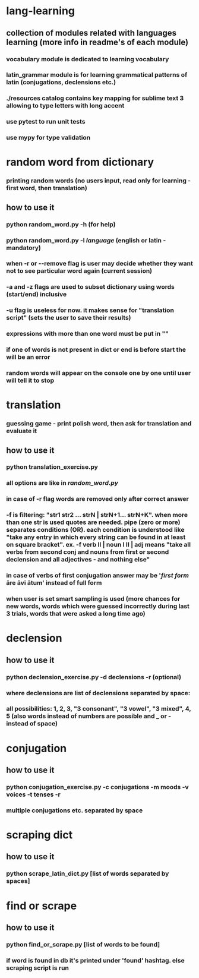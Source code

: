 # lang-learning

## collection of modules related with languages learning (more info in readme's of each module)

### vocabulary module is dedicated to learning vocabulary

### latin_grammar module is for learning grammatical patterns of latin (conjugations, declensions etc.)

### ./resources catalog contains key mapping for sublime text 3 allowing to type letters with long accent

### use pytest to run unit tests

### use mypy for type validation

# random word from dictionary

### printing random words (no users input, read only for learning - first word, then translation)

## how to use it

### python random_word.py -h (for help)

### python random_word.py -l _language_ (english or latin - mandatory)

### when -r or --remove flag is user may decide whether they want not to see particular word again (current session)

### -a and -z flags are used to subset dictionary using words (start/end) inclusive

### -u flag is useless for now. it makes sense for "translation script" (sets the user to save their results)

### expressions with more than one word must be put in ""

### if one of words is not present in dict or end is before start the will be an error

### random words will appear on the console one by one until user will tell it to stop

# translation

### guessing game - print polish word, then ask for translation and evaluate it

## how to use it

### python translation_exercise.py

### all options are like in _random_word.py_

### in case of -r flag words are removed only after correct answer

### -f is filtering: "str1 str2 ... strN | strN+1... strN+K". when more than one str is used quotes are needed. pipe (zero or more) separates conditions (OR). each condition is understood like "take any entry in which every string can be found in at least on square bracket". ex. -f verb II | noun I II | adj means "take all verbs from second conj and nouns from first or second declension and all adjectives - and nothing else"

### in case of verbs of first conjugation answer may be '_first form_ āre āvi ātum' instead of full form

### when user is set smart sampling is used (more chances for new words, words which were guessed incorrectly during last 3 trials, words that were asked a long time ago)

# declension

## how to use it

### python declension_exercise.py -d declensions -r (optional)

### where declensions are list of declensions separated by space:

### all possibilities: 1, 2, 3, "3 consonant", "3 vowel", "3 mixed", 4, 5 (also words instead of numbers are possible and _ or - instead of space)

# conjugation

## how to use it

### python conjugation_exercise.py -c conjugations -m moods -v voices -t tenses -r

### multiple conjugations etc. separated by space

# scraping dict

## how to use it

### python scrape_latin_dict.py [list of words separated by spaces]

# find or scrape

## how to use it

### python find_or_scrape.py [list of words to be found]

### if word is found in db it's printed under 'found' hashtag. else scraping script is run